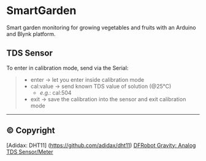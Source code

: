 # SmartGarden

Smart garden monitoring for growing vegetables and fruits with an Arduino and Blynk platform.

## TDS Sensor

To enter in calibration mode, send via the Serial:

> - enter -> let you enter inside calibration mode
> - cal:value -> send known TDS value of solution (@25°C)
>   - _e.g._: cal:504
> - exit -> save the calibration into the sensor and exit calibration mode

---

## © Copyright

[Adidax: DHT11] (https://github.com/adidax/dht11)
[DFRobot Gravity: Analog TDS Sensor/Meter](https://github.com/DFRobot/GravityTDS)

